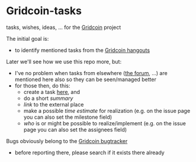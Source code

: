 # Gridcoin-tasks
tasks, wishes, ideas, ... for the [Gridcoin](https://gridcoin.us) project

The initial goal is:
* to identify mentioned tasks from the [Gridcoin hangouts](https://steemit.com/gridcoin/@cm-steem/gridcoin-community-hangout-episode-guide)

Later we'll see how we use this repo more, but:
* I've no problem when tasks from elsewhere ([the forum](https://cryptocointalk.com/forum/464-gridcoin-grc/), ...) are mentioned here also so they can be seen/managed better
* for those then, do this: 
  * create a task [here](https://github.com/Erkan-Yilmaz/Gridcoin-tasks/issues), and 
   * do a short *summary*
   * *link* to the external place
   * make a possible *time estimate* for realization (e.g. on the issue page you can also set the milestone field)
   * *who* is or might be possible to realize/implement (e.g. on the issue page you can also set the assignees field)

Bugs obviously belong to the [Gridcoin bugtracker](https://github.com/gridcoin/Gridcoin-Research/issues)
* before reporting there, please search if it exists there already
